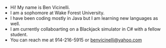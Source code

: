 - Hi! My name is Ben Vicinelli.
- I am a sophomore at Wake Forest University.
- I have been coding mostly in Java but I am learning new languages as well.
- I am currently collaboarting on a Blackjack simulator in C# with a fellow student.
- You can reach me at 914-216-5915 or benvicinelli@yahoo.com
